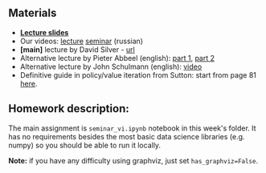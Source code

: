 ## Materials
* [__Lecture slides__](https://docs.google.com/presentation/d/1Tnt4w0DDCwgGIo8Dh9-004veILxHekXOlTddmz0O5Tc/edit?usp=sharing)
* Our videos: [lecture](https://yadi.sk/i/PeaLQ3IG3SeZML) [seminar](https://yadi.sk/i/hrnHB9DK3SeZRC) (russian)
* __[main]__ lecture by David Silver - [url](https://www.youtube.com/watch?v=Nd1-UUMVfz4)
* Alternative lecture by Pieter Abbeel (english): [part 1](https://www.youtube.com/watch?v=i0o-ui1N35U), [part 2](https://www.youtube.com/watch?v=Csiiv6WGzKM)
* Alternative lecture by John Schulmann (english): [video](https://www.youtube.com/watch?v=IL3gVyJMmhg)
* Definitive guide in policy/value iteration from Sutton: start from page 81 [here](http://incompleteideas.net/sutton/book/bookdraft2017june19.pdf).


## Homework description:

The main assignment is `seminar_vi.ipynb` notebook in this week's folder. It has no requirements besides the most basic data science libraries (e.g. numpy) so you should be able to run it locally.

__Note:__ if you have any difficulty using graphviz, just set `has_graphviz=False`.

